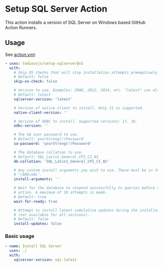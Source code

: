 # Setup SQL Server Action

This action installs a version of SQL Server on Windows based GitHub Action Runners.

## Usage

See [action.yml](./action.yml):
<!-- start usage -->
```yaml
- uses: tediousjs/setup-sqlserver@v3
  with:
    # Skip OS checks that will stop installation attempts preemptively.
    # Default: false
    skip-os-check: false

    # Version to use. Examples: 2008, 2012, 2014, etc. "latest" can also be used.
    # Default: latest
    sqlserver-version: 'latest'

    # Version of native client to install. Only 11 is supported.
    native-client-version: ''

    # Version of ODBC to install. Supported versions: 17, 18.
    odbc-version: ''

    # The SA user password to use.
    # Default: yourStrong(!)Password
    sa-password: 'yourStrong(!)Password'

    # The database collation to use.
    # Default: SQL_Latin1_General_CP1_CI_AS
    db-collation: 'SQL_Latin1_General_CP1_CI_AS'

    # Any custom install arguments you wish to use. These must be in the format of
    # "/ARG=VAL".
    install-arguments: ''

    # Wait for the database to respond successfully to queries before completing the
    # action. A maximum of 10 attempts is made.
    # Default: true
    wait-for-ready: true

    # Attempt to install latest cumulative updates during the installation process
    # (not available for all versions).
    # Default: false
    install-updates: false
```
<!-- end usage -->

### Basic usage

```yml
- name: Install SQL Server
  uses: ./
  with:
    sqlserver-version: sql-latest
```
